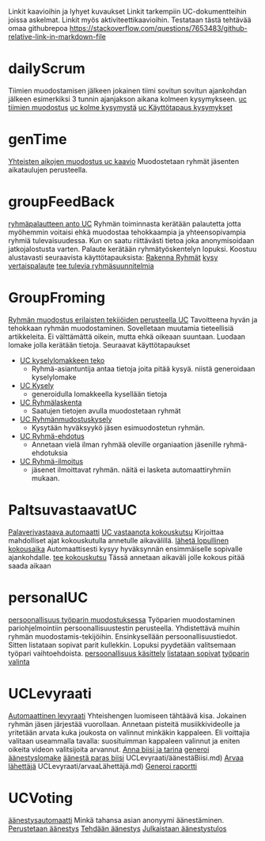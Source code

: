 Linkit kaavioihin ja lyhyet kuvaukset
Linkit tarkempiin UC-dokumentteihin joissa askelmat. Linkit myös aktiviteettikaavioihin.
Testataan tästä tehtävää omaa githubrepoa
https://stackoverflow.com/questions/7653483/github-relative-link-in-markdown-file

# dailyScrum
<!-- a normal html comment [Daily scrum virtuaalisuus](./dailyScrum.uxf) -->
Tiimien muodostamisen jälkeen jokainen tiimi sovitun sovitun ajankohdan jälkeen esimerkiksi 3 tunnin ajanjakson aikana kolmeen kysymykseen.
[uc tiimien muodostus](./../UCKuvaukset/dailyscrum/MuodostetaanTiimit.md)
[uc kolme kysymystä](./../UCKuvaukset/dailyscrum/kolmeKysymysta.md)
[uc Käyttötapaus kysymykset](./../UCKuvaukset/dailyscrum/KäyttötapausOngelmat.md)

# genTime
[Yhteisten aikojen muodostus uc kaavio](./genTime.uxf)
Muodostetaan ryhmät jäsenten aikataulujen perusteella. 
[](./../UCKuvaukset/genTime/teeAikatauluKaavain.md)
[](./../UCKuvaukset/genTime/kyselläänAikataulutRyhmät.md)
[](./../UCKuvaukset/genTime/ValitaanRyhmä.md)

# groupFeedBack
[ryhmäpalautteen anto UC](./groupFeedback.uxf)
[](./../UCKuvaukset/groupFeedBack.md)
Ryhmän toiminnasta kerätään palautetta jotta myöhemmin voitaisi ehkä muodostaa tehokkaampia ja yhteensopivampia ryhmiä tulevaisuudessa. Kun on saatu riittävästi tietoa joka anonymisoidaan jatkojalostusta varten. Palaute kerätään ryhmätyöskentelyn lopuksi. Koostuu alustavasti seuraavista käyttötapauksista: 
[Rakenna Ryhmät](./../UCKuvaukset/groupFeedBack/RakennaRyhmät.md)
[kysy vertaispalaute](./../UCKuvaukset/groupFeedBack.md)
[tee tulevia ryhmäsuunnitelmia](./../UCKuvaukset/groupFeedBack.md)


# GroupFroming
[Ryhmän muodostus erilaisten tekijöiden perusteella UC](groupForming.uxf)
[](./../UCKuvaukset/GroupFroming/)
Tavoitteena hyvän ja tehokkaan ryhmän muodostaminen. Sovelletaan muutamia tieteellisiä artikkeleita. Ei välttämättä oikein, mutta ehkä oikeaan suuntaan. Luodaan lomake jolla kerätään tietoja. Seuraavat käyttötapaukset
* [UC kyselylomakkeen teko](./../UCKuvaukset/GroupFroming/kyselylomakkeenteko.md)
    * Ryhmä-asiantuntija antaa tietoja joita pitää kysyä. niistä generoidaan kyselylomake
* [UC Kysely](./../UCKuvaukset/GroupFroming/kysely.md)
    * generoidulla lomakkeella kysellään tietoja
* [UC Ryhmälaskenta](./../UCKuvaukset/GroupFroming/ryhmälaskenta.md)
    * Saatujen tietojen avulla muodostetaan ryhmät
* [UC Ryhmänmudostuskysely](./../UCKuvaukset/GroupFroming/ryhmänmuodostuskysely.md)
    * Kysytään hyväksyykö jäsen esimuodostetun ryhmän. 
* [UC Ryhmä-ehdotus](./../UCKuvaukset/GroupFroming/ryhmäehdotus.md)
    * Annetaan vielä ilman ryhmää oleville organiaation jäsenille ryhmä-ehdotuksia
* [UC Ryhmä-ilmoitus](./../UCKuvaukset/GroupFroming/ryhmäilmoitus.md)
    * jäsenet ilmoittavat ryhmän. näitä ei lasketa automaattiryhmiin mukaan. 

# PaltsuvastaavatUC
[Palaverivastaava automaatti](PaltsuvastaavaUC.uxf)
[UC vastaanota kokouskutsu](./../UCKuvaukset/PaltsuvastaavatUC/vastaanotaKokouskutsu.md)
Kirjoittaa mahdolliset ajat kokouskutulla annetulle aikavälillä. 
[lähetä lopullinen kokousaika](./../UCKuvaukset/PaltsuvastaavatUC/lähetäLopullinen.md)
Automaattisesti kysyy hyväksynnän ensimmäiselle sopivalle ajankohdalle. 
[tee kokouskutsu](./../UCKuvaukset/PaltsuvastaavatUC/TeeKokouskutsu.md)
Tässä annetaan aikaväli jolle kokous pitää saada aikaan
# personalUC
[persoonallisuus työparin muodostuksessa](personalUC.uxf)
[](./../UCKuvaukset/personalUC/)
Työparien muodostaminen pariohjelmointiin persoonallisuustestin perusteella. Yhdistettävä muihin ryhmän muodostamis-tekijöihin. Ensinkysellään persoonallisuustiedot. Sitten listataan sopivat parit kullekkin. Lopuksi pyydetään valitsemaan työpari vaihtoehdoista.
[persoonallisuus käsittely](./../UCKuvaukset/personalUC/persoonallisuusKäsittely.mf)
[listataan sopivat](./../UCKuvaukset/personalUC/ListataanSopivat.md)
[työparin valinta](./../UCKuvaukset/personalUC/työaprinValinta.md)

# UCLevyraati
[Automaattinen levyraati](UCLevyraati.uxf)
[](./../UCKuvaukset/UCLevyraati/)
Yhteishengen luomiseen tähtäävä kisa. Jokainen ryhmän jäsen järjestää vuorollaan. Annetaan pisteitä musiikkivideolle ja yritetään arvata kuka joukosta on valinnut minkäkin kappaleen. Eli voittajia valitaan useammalla tavalla: suosituimman kappaleen valinnut ja eniten oikeita videon valitsijoita arvannut. 
[Anna biisi ja tarina](./../UCKuvaukset/UCLevyraati/biisiJaTarina.md)
[generoi äänestyslomake](./../UCKuvaukset/UCLevyraati/generoiäänestyslomake.md)
[äänestä paras biisi](./../UCKuvaukset/UCLevyraati/)
UCLevyraati/äänestäBiisi.md)
[Arvaa lähettäjä](./../UCKuvaukset/UCLevyraati/)
UCLevyraati/arvaaLähettäjä.md)
[Generoi raportti](./../UCKuvaukset/UCLevyraati/generoiRaportti.md)

# UCVoting
[äänestysautomaatti](UCVoting.uxf)
Minkä tahansa asian anonyymi äänestäminen. 
[Perustetaan äänestys](./../UCKuvaukset/UCVoting/PerustaÄänestys.md)
[Tehdään äänestys](./../UCKuvaukset/UCVoting/teeÄänestys.md)
[Julkaistaan äänestystulos](./../UCKuvaukset/UCVoting/JulkaiseTulos.md)
